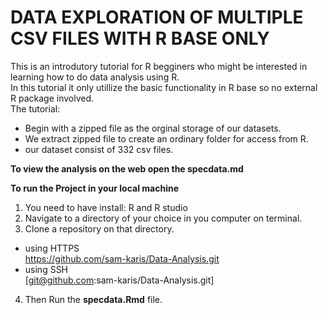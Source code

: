 # DATA EXPLORATION OF MULTIPLE CSV FILES WITH R BASE ONLY

This is an introdutory tutorial for R begginers who might be interested in learning how to do data analysis using R.  
In this tutorial it only utillize the basic functionality in R base so no external R package involved.   
The tutorial:   

   
+ Begin with a zipped file as the orginal storage of our datasets.   
+ We extract zipped file to create an ordinary folder for access from R.   
+ our dataset consist of 332 csv files.  
    
**To view the analysis on the web open the specdata.md**
 
**To run the Project in your local machine**  
1. You need to have install: R and R studio   
2. Navigate to a directory of your choice in you computer on terminal.  
3. Clone a repository on that directory.   
+ using HTTPS   
https://github.com/sam-karis/Data-Analysis.git   
+ using SSH    
[git@github.com:sam-karis/Data-Analysis.git]
4. Then Run the **specdata.Rmd** file.  
